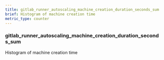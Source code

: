 ```yaml
---
title: gitlab_runner_autoscaling_machine_creation_duration_seconds_sum
brief: Histogram of machine creation time
metric_type: counter
---
```

### gitlab_runner_autoscaling_machine_creation_duration_seconds_sum

Histogram of machine creation time